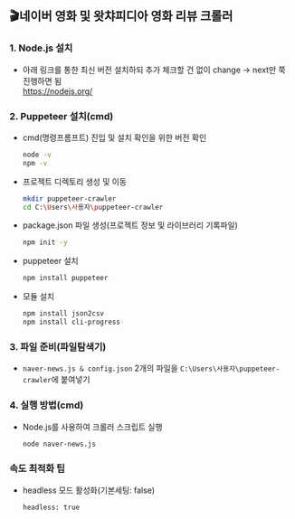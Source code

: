 ## 🎬네이버 영화 및 왓챠피디아 영화 리뷰 크롤러
### 1. Node.js 설치
- 아래 링크를 통한 최신 버전 설치하되 추가 체크할 건 없이 change -> next만 쭉 진행하면 됨  
https://nodejs.org/  

### 2. Puppeteer 설치(cmd)
- cmd(명령프롬프트) 진입 및 설치 확인을 위한 버전 확인
  ```bash
  node -v
  npm -v
- 프로젝트 디렉토리 생성 및 이동
  ```bash
  mkdir puppeteer-crawler  
  cd C:\Users\사용자\puppeteer-crawler
- package.json 파일 생성(프로젝트 정보 및 라이브러리 기록파일)
  ```bash
  npm init -y
- puppeteer 설치
  ```bash
  npm install puppeteer
- 모듈 설치
  ```bash
  npm install json2csv
  npm install cli-progress

### 3. 파일 준비(파일탐색기)
- `naver-news.js & config.json` 2개의 파일을 `C:\Users\사용자\puppeteer-crawler`에 붙여넣기

### 4. 실행 방법(cmd)
- Node.js를 사용하여 크롤러 스크립트 실행
  ```bash
  node naver-news.js

### 속도 최적화 팁
- headless 모드 활성화(기본세팅: false)
  ```bash
  headless: true
